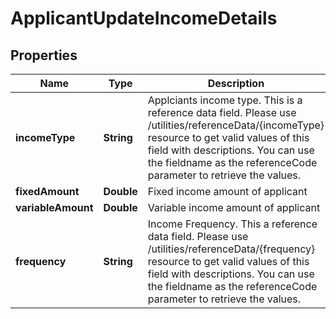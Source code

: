 # ApplicantUpdateIncomeDetails

## Properties
Name | Type | Description | Notes
------------ | ------------- | ------------- | -------------
**incomeType** | **String** | Applciants income type. This is a reference data field. Please use /utilities/referenceData/{incomeType} resource to get valid values of this field with descriptions. You can use the fieldname as the referenceCode parameter to retrieve the values. |  [optional]
**fixedAmount** | **Double** | Fixed income amount of applicant |  [optional]
**variableAmount** | **Double** | Variable income amount of applicant |  [optional]
**frequency** | **String** | Income Frequency. This a reference data field. Please use /utilities/referenceData/{frequency} resource to get valid values of this field with descriptions. You can use the fieldname as the referenceCode parameter to retrieve the values. |  [optional]
